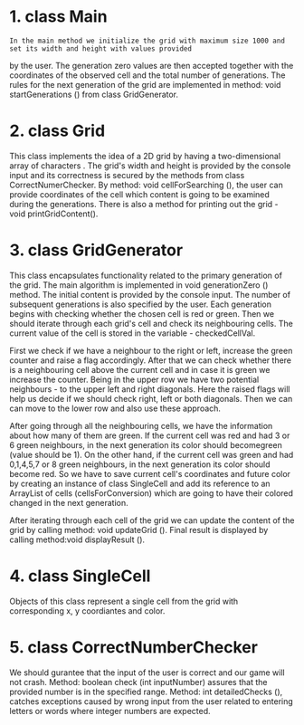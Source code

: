 # 1. class Main


    In the main method we initialize the grid with maximum size 1000 and set its width and height with values provided
by the user. The generation zero values are then accepted together with the coordinates of the observed cell and 
the total number of generations. The rules for the next generation of the grid are implemented in method:
void startGenerations () from class GridGenerator.
    
# 2. class Grid

   This class implements the idea of a 2D grid by having a two-dimensional array of characters .
The grid's width and height is provided by the console input and its correctness is secured
by the methods from class CorrectNumerChecker. By method: void cellForSearching (), the user
can provide coordinates of the cell which content is going to be examined during the generations.
There is also a method for printing out the grid - void printGridContent().

# 3. class GridGenerator

   This class encapsulates functionality related to the primary generation of the grid. The main algorithm is
  implemented in void generationZero () method. The initial content is provided by the console input. The number
  of subsequent generations is also specified by the user. Each generation begins with checking whether the chosen
  cell is red or green. Then we should iterate through each grid's cell and check its neighbouring cells.
  The current value of the cell is stored in the variable - checkedCellVal.
  
   First we check if we have a neighbour to the right or left, increase the green counter and raise a flag accordingly.
 After that we can check whether there is a neighbouring cell above the current cell and in case it is green we increase 
 the counter. Being in the upper row we have two potential neighbours - to the upper left  and right diagonals.
 Here the raised flags will help us decide if we should check right, left or both diagonals. Then we can can move
 to the lower row and also use these approach. 
 
   After going through all the neighbouring cells, we have the information about how many of them are green. If the
 current cell was red and had 3 or 6 green neighbours, in the next generation its color should becomegreen (value should be 1).
 On the other hand, if the current cell was green and had 0,1,4,5,7 or 8 green neighbours, in the next generation
 its color should become red. So we have to save current cell's coordinates and future color by creating an instance
 of class SingleCell and add its reference to an ArrayList of cells (cellsForConversion) which are going to have their
 colored changed in the next generation.
 
   After iterating through each cell of the grid we can update the content of the grid by calling method: void updateGrid ().
 Final result is displayed by calling  method:void displayResult ().

# 4. class SingleCell

  Objects of this class represent a single cell from the grid with corresponding x, y coordiantes and color.
     
# 5. class CorrectNumberChecker

   We should gurantee that the input of the user is correct and our game will not crash. Method:
  boolean check (int inputNumber) assures that the provided number is in the specified range.
  Method: int detailedChecks (), catches exceptions caused by wrong input from the user related
  to entering letters or words where integer numbers are expected.
    

